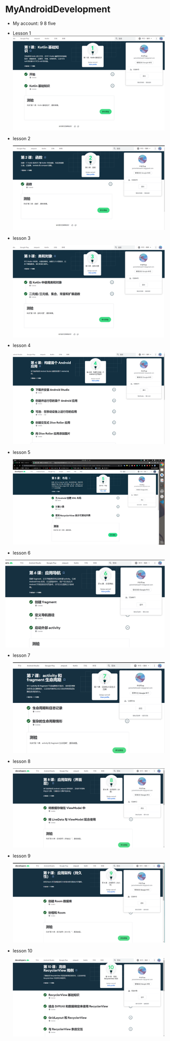 # MyAndroidDevelopment
- My account: 9 8 five

- Lesson 1
 ![avatar](./img/lesson11.png)

- lesson 2

  ![avatar](./img/lesson2.png)

- lesson 3

  ![avatar](./img/lesson3.png)

- lesson 4

  ![avatar](./img/lesson4.png)

- lesson 5

  ![avatar](./lab02/lesson5.png)

- lesson 6

![avatar](./lab03/lesson6.png)

- lesson 7

  ![avatar](./lab04/lesson7.png)

- lesson 8

  ![avatar](./lab05/lesson8.png)

- lesson 9

  ![avatar](./lab06/lesson9.png)

- lesson 10

  ![avatar](./lab07/lesson10.png)